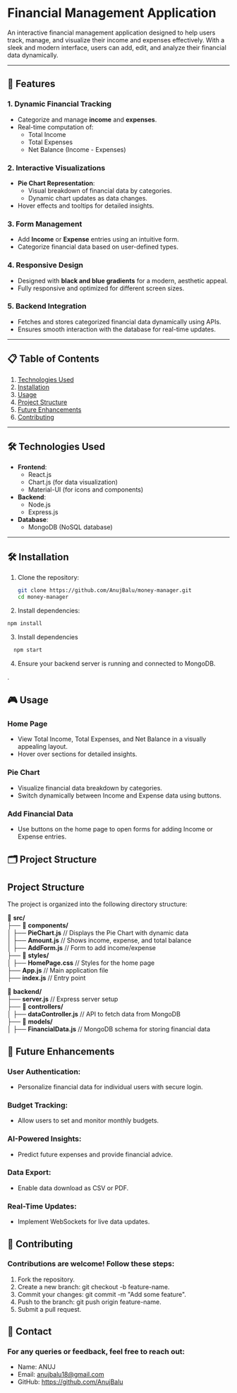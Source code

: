 # Financial Management Application

An interactive financial management application designed to help users track, manage, and visualize their income and expenses effectively. With a sleek and modern interface, users can add, edit, and analyze their financial data dynamically.

---

## 🚀 Features

### 1. **Dynamic Financial Tracking**
- Categorize and manage **income** and **expenses**.
- Real-time computation of:
  - Total Income
  - Total Expenses
  - Net Balance (Income - Expenses)

### 2. **Interactive Visualizations**
- **Pie Chart Representation**:
  - Visual breakdown of financial data by categories.
  - Dynamic chart updates as data changes.
- Hover effects and tooltips for detailed insights.

### 3. **Form Management**
- Add **Income** or **Expense** entries using an intuitive form.
- Categorize financial data based on user-defined types.

### 4. **Responsive Design**
- Designed with **black and blue gradients** for a modern, aesthetic appeal.
- Fully responsive and optimized for different screen sizes.

### 5. **Backend Integration**
- Fetches and stores categorized financial data dynamically using APIs.
- Ensures smooth interaction with the database for real-time updates.

---

## 📋 Table of Contents
1. [Technologies Used](#-technologies-used)
2. [Installation](#-installation)
3. [Usage](#-usage)
4. [Project Structure](#-project-structure)
5. [Future Enhancements](#-future-enhancements)
6. [Contributing](#-contributing)

---

## 🛠 Technologies Used
- **Frontend**:
  - React.js
  - Chart.js (for data visualization)
  - Material-UI (for icons and components)
- **Backend**:
  - Node.js
  - Express.js
- **Database**:
  - MongoDB (NoSQL database)

---

## 🛠 Installation

1. Clone the repository:
   ```bash
   git clone https://github.com/AnujBalu/money-manager.git
   cd money-manager

2. Install dependencies:
  ```bash
  npm install
```

3. Install dependencies
  ```bash
    npm start
```
4. Ensure your backend server is running and connected to MongoDB.

.

## 🎮 Usage
### Home Page
- View Total Income, Total Expenses, and Net Balance in a visually appealing layout.
- Hover over sections for detailed insights.
### Pie Chart
- Visualize financial data breakdown by categories.
- Switch dynamically between Income and Expense data using buttons.
### Add Financial Data
- Use buttons on the home page to open forms for adding Income or Expense entries.

## 🗂 Project Structure

## Project Structure

The project is organized into the following directory structure:

📁 **src/**  
├── 📁 **components/**  
│   ├── **PieChart.js**      // Displays the Pie Chart with dynamic data  
│   ├── **Amount.js**        // Shows income, expense, and total balance  
│   ├── **AddForm.js**       // Form to add income/expense  
├── 📁 **styles/**  
│   ├── **HomePage.css**      // Styles for the home page  
├── **App.js**                // Main application file  
├── **index.js**              // Entry point  

📁 **backend/**  
├── **server.js**             // Express server setup  
├── 📁 **controllers/**  
│   ├── **dataController.js** // API to fetch data from MongoDB  
├── 📁 **models/**  
│   ├── **FinancialData.js**  // MongoDB schema for storing financial data  


## 🚀 Future Enhancements
### User Authentication:
- Personalize financial data for individual users with secure login.

### Budget Tracking:
- Allow users to set and monitor monthly budgets.

### AI-Powered Insights:
- Predict future expenses and provide financial advice.

### Data Export:
- Enable data download as CSV or PDF.

### Real-Time Updates:
- Implement WebSockets for live data updates.

## 🤝 Contributing
### Contributions are welcome! Follow these steps:

1. Fork the repository.
2. Create a new branch: git checkout -b feature-name.
3. Commit your changes: git commit -m "Add some feature".
4. Push to the branch: git push origin feature-name.
5. Submit a pull request.


## 📧 Contact
### For any queries or feedback, feel free to reach out:

- Name: ANUJ
- Email: anujbalu18@gmail.com
- GitHub: https://github.com/AnujBalu


